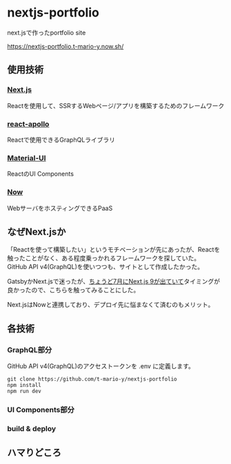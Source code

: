 # nextjs-portfolio
next.jsで作ったportfolio site

https://nextjs-portfolio.t-mario-y.now.sh/

## 使用技術
### [Next.js](https://nextjs.org/)
Reactを使用して、SSRするWebページ/アプリを構築するためのフレームワーク
### [react-apollo](https://www.npmjs.com/package/react-apollo)
Reactで使用できるGraphQLライブラリ
### [Material-UI](https://material-ui.com/)
ReactのUI Components
### [Now](https://zeit.co/now)
WebサーバをホスティングできるPaaS

## なぜNext.jsか
「Reactを使って構築したい」というモチベーションが先にあったが、Reactを触ったことがなく、ある程度乗っかれるフレームワークを探していた。  
GitHub API v4(GraphQL)を使いつつも、サイトとして作成したかった。  

GatsbyかNext.jsで迷ったが、[ちょうど7月にNext.js 9が出ていて](https://nextjs.org/blog/next-9)タイミングが良かったので、こちらを触ってみることにした。  

Next.jsはNowと連携しており、デプロイ先に悩まなくて済むのもメリット。

## 各技術
### GraphQL部分
GitHub API v4(GraphQL)のアクセストークンを .env に定義します。
```
git clone https://github.com/t-mario-y/nextjs-portfolio
npm install
npm run dev
```

### UI Components部分

### build & deploy

## ハマりどころ